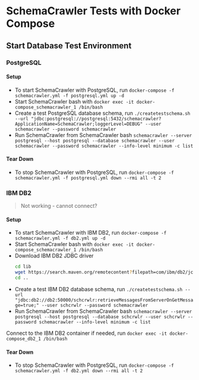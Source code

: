# SchemaCrawler Tests with Docker Compose 

## Start Database Test Environment

### PostgreSQL

#### Setup

- To start SchemaCrawler with PostgreSQL, run
  `docker-compose -f schemacrawler.yml -f postgresql.yml up -d`
- Start SchemaCrawler bash with
	`docker exec -it docker-compose_schemacrawler_1 /bin/bash`
- Create a test PostgreSQL database schema, run
	`./createtestschema.sh --url "jdbc:postgresql://postgresql:5432/schemacrawler?ApplicationName=SchemaCrawler;loggerLevel=DEBUG" --user schemacrawler --password schemacrawler`
- Run SchemaCrawler from SchemaCrawler bash
	`schemacrawler --server postgresql --host postgresql --database schemacrawler --user schemacrawler --password schemacrawler --info-level minimum -c list`

#### Tear Down

- To stop SchemaCrawler with PostgreSQL, run
  `docker-compose -f schemacrawler.yml -f postgresql.yml down --rmi all -t 2`
	
	
	
### IBM DB2

> Not working - cannot connect?

#### Setup

- To start SchemaCrawler with IBM DB2, run
  `docker-compose -f schemacrawler.yml -f db2.yml up -d`
- Start SchemaCrawler bash with
	`docker exec -it docker-compose_schemacrawler_1 /bin/bash`
- Download IBM DB2 JDBC driver
  ```sh
  cd lib
  wget https://search.maven.org/remotecontent?filepath=com/ibm/db2/jcc/11.5.0.0/jcc-11.5.0.0.jar
  cd ..
  ```
- Create a test IBM DB2 database schema, run
	`./createtestschema.sh --url "jdbc:db2://db2:50000/schcrwlr:retrieveMessagesFromServerOnGetMessage=true;" --user schcrwlr --password schemacrawler`
- Run SchemaCrawler from SchemaCrawler bash
	`schemacrawler --server postgresql --host postgresql --database schcrwlr --user schcrwlr --password schemacrawler --info-level minimum -c list`
	
Connect to the IBM DB2 container if needed, run
`docker exec -it docker-compose_db2_1 /bin/bash`	

#### Tear Down

- To stop SchemaCrawler with PostgreSQL, run
  `docker-compose -f schemacrawler.yml -f db2.yml down --rmi all -t 2`
	